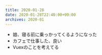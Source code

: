 ```yaml
---
title: 2020-01-28
date: 2020-01-28T22:40:00+09:00
archives: 2020-01
---
```


- 娘、寝る前に乗っかってくるようになった
- カフェで仕事した、良い
- Vuexのことを考えてる

